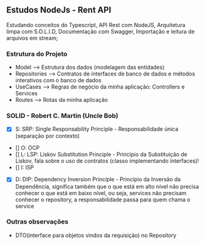 ## Estudos NodeJs - Rent API

Estudando conceitos do Typescript, API Rest com NodeJS, Arquitetura limpa com S.O.L.I.D, Documentação com Swagger, Importação e leitura de arquivos em stream;

### Estrutura do Projeto

- Model --> Estrutura dos dados (modelagem das entidades)
- Repositories --> Contratos de interfaces de banco de dados e métodos interativos com o banco de dados
- UseCases --> Regras de negócio da minha aplicação: Controllers e Services 
- Routes --> Rotas da minha aplicação

### SOLID - Robert C. Martin (Uncle Bob)
- [X] S: SRP: Single Responsability Principle - Responsabilidade única (separação por contexto)
- [] O: OCP 
- [] L: LSP: Liskov Substitution Principle - Princípio da Substituição de Liskov, fala sobre o uso de contratos (classo implementando interfaces)!
- [] I: ISP
- [X] D: DIP: Dependency Inversion Principle - Princípio da Inversão da Dependência, significa também que o que está em alto nível não precisa conhecer o que está em baixo nível, ou seja, services não precisam conhecer o repository, a responsabilidade passa para quem chama o service


### Outras observações
- DTO(interface para objetos vindos da requisição) no Repository